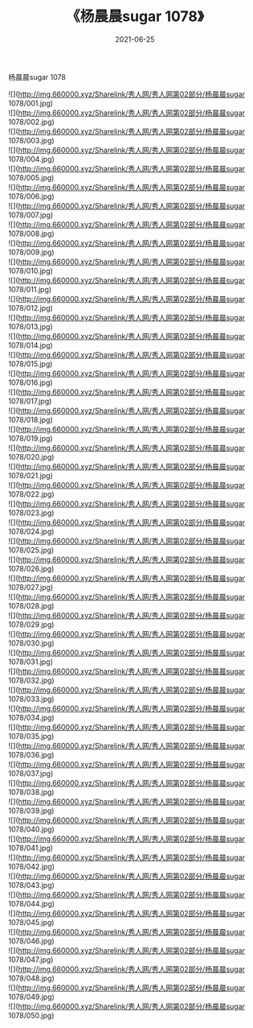 ﻿---
layout: post
title:  《杨晨晨sugar 1078》
date:   2021-06-25
img: http://img.660000.xyz/Sharelink/秀人网/秀人网第02部分/杨晨晨sugar 1078/000.jpg
categories: [美女, 清纯, 唯美]
---

杨晨晨sugar 1078

  ![](http://img.660000.xyz/Sharelink/秀人网/秀人网第02部分/杨晨晨sugar 1078/001.jpg) <br> ![](http://img.660000.xyz/Sharelink/秀人网/秀人网第02部分/杨晨晨sugar 1078/002.jpg) <br> ![](http://img.660000.xyz/Sharelink/秀人网/秀人网第02部分/杨晨晨sugar 1078/003.jpg) <br> ![](http://img.660000.xyz/Sharelink/秀人网/秀人网第02部分/杨晨晨sugar 1078/004.jpg) <br> ![](http://img.660000.xyz/Sharelink/秀人网/秀人网第02部分/杨晨晨sugar 1078/005.jpg) <br> ![](http://img.660000.xyz/Sharelink/秀人网/秀人网第02部分/杨晨晨sugar 1078/006.jpg) <br> ![](http://img.660000.xyz/Sharelink/秀人网/秀人网第02部分/杨晨晨sugar 1078/007.jpg) <br> ![](http://img.660000.xyz/Sharelink/秀人网/秀人网第02部分/杨晨晨sugar 1078/008.jpg) <br> ![](http://img.660000.xyz/Sharelink/秀人网/秀人网第02部分/杨晨晨sugar 1078/009.jpg) <br> ![](http://img.660000.xyz/Sharelink/秀人网/秀人网第02部分/杨晨晨sugar 1078/010.jpg) <br> ![](http://img.660000.xyz/Sharelink/秀人网/秀人网第02部分/杨晨晨sugar 1078/011.jpg) <br> ![](http://img.660000.xyz/Sharelink/秀人网/秀人网第02部分/杨晨晨sugar 1078/012.jpg) <br> ![](http://img.660000.xyz/Sharelink/秀人网/秀人网第02部分/杨晨晨sugar 1078/013.jpg) <br> ![](http://img.660000.xyz/Sharelink/秀人网/秀人网第02部分/杨晨晨sugar 1078/014.jpg) <br> ![](http://img.660000.xyz/Sharelink/秀人网/秀人网第02部分/杨晨晨sugar 1078/015.jpg) <br> ![](http://img.660000.xyz/Sharelink/秀人网/秀人网第02部分/杨晨晨sugar 1078/016.jpg) <br> ![](http://img.660000.xyz/Sharelink/秀人网/秀人网第02部分/杨晨晨sugar 1078/017.jpg) <br> ![](http://img.660000.xyz/Sharelink/秀人网/秀人网第02部分/杨晨晨sugar 1078/018.jpg) <br> ![](http://img.660000.xyz/Sharelink/秀人网/秀人网第02部分/杨晨晨sugar 1078/019.jpg) <br> ![](http://img.660000.xyz/Sharelink/秀人网/秀人网第02部分/杨晨晨sugar 1078/020.jpg) <br> ![](http://img.660000.xyz/Sharelink/秀人网/秀人网第02部分/杨晨晨sugar 1078/021.jpg) <br> ![](http://img.660000.xyz/Sharelink/秀人网/秀人网第02部分/杨晨晨sugar 1078/022.jpg) <br> ![](http://img.660000.xyz/Sharelink/秀人网/秀人网第02部分/杨晨晨sugar 1078/023.jpg) <br> ![](http://img.660000.xyz/Sharelink/秀人网/秀人网第02部分/杨晨晨sugar 1078/024.jpg) <br> ![](http://img.660000.xyz/Sharelink/秀人网/秀人网第02部分/杨晨晨sugar 1078/025.jpg) <br> ![](http://img.660000.xyz/Sharelink/秀人网/秀人网第02部分/杨晨晨sugar 1078/026.jpg) <br> ![](http://img.660000.xyz/Sharelink/秀人网/秀人网第02部分/杨晨晨sugar 1078/027.jpg) <br> ![](http://img.660000.xyz/Sharelink/秀人网/秀人网第02部分/杨晨晨sugar 1078/028.jpg) <br> ![](http://img.660000.xyz/Sharelink/秀人网/秀人网第02部分/杨晨晨sugar 1078/029.jpg) <br> ![](http://img.660000.xyz/Sharelink/秀人网/秀人网第02部分/杨晨晨sugar 1078/030.jpg) <br> ![](http://img.660000.xyz/Sharelink/秀人网/秀人网第02部分/杨晨晨sugar 1078/031.jpg) <br> ![](http://img.660000.xyz/Sharelink/秀人网/秀人网第02部分/杨晨晨sugar 1078/032.jpg) <br> ![](http://img.660000.xyz/Sharelink/秀人网/秀人网第02部分/杨晨晨sugar 1078/033.jpg) <br> ![](http://img.660000.xyz/Sharelink/秀人网/秀人网第02部分/杨晨晨sugar 1078/034.jpg) <br> ![](http://img.660000.xyz/Sharelink/秀人网/秀人网第02部分/杨晨晨sugar 1078/035.jpg) <br> ![](http://img.660000.xyz/Sharelink/秀人网/秀人网第02部分/杨晨晨sugar 1078/036.jpg) <br> ![](http://img.660000.xyz/Sharelink/秀人网/秀人网第02部分/杨晨晨sugar 1078/037.jpg) <br> ![](http://img.660000.xyz/Sharelink/秀人网/秀人网第02部分/杨晨晨sugar 1078/038.jpg) <br> ![](http://img.660000.xyz/Sharelink/秀人网/秀人网第02部分/杨晨晨sugar 1078/039.jpg) <br> ![](http://img.660000.xyz/Sharelink/秀人网/秀人网第02部分/杨晨晨sugar 1078/040.jpg) <br> ![](http://img.660000.xyz/Sharelink/秀人网/秀人网第02部分/杨晨晨sugar 1078/041.jpg) <br> ![](http://img.660000.xyz/Sharelink/秀人网/秀人网第02部分/杨晨晨sugar 1078/042.jpg) <br> ![](http://img.660000.xyz/Sharelink/秀人网/秀人网第02部分/杨晨晨sugar 1078/043.jpg) <br> ![](http://img.660000.xyz/Sharelink/秀人网/秀人网第02部分/杨晨晨sugar 1078/044.jpg) <br> ![](http://img.660000.xyz/Sharelink/秀人网/秀人网第02部分/杨晨晨sugar 1078/045.jpg) <br> ![](http://img.660000.xyz/Sharelink/秀人网/秀人网第02部分/杨晨晨sugar 1078/046.jpg) <br> ![](http://img.660000.xyz/Sharelink/秀人网/秀人网第02部分/杨晨晨sugar 1078/047.jpg) <br> ![](http://img.660000.xyz/Sharelink/秀人网/秀人网第02部分/杨晨晨sugar 1078/048.jpg) <br> ![](http://img.660000.xyz/Sharelink/秀人网/秀人网第02部分/杨晨晨sugar 1078/049.jpg) <br> ![](http://img.660000.xyz/Sharelink/秀人网/秀人网第02部分/杨晨晨sugar 1078/050.jpg) <br>